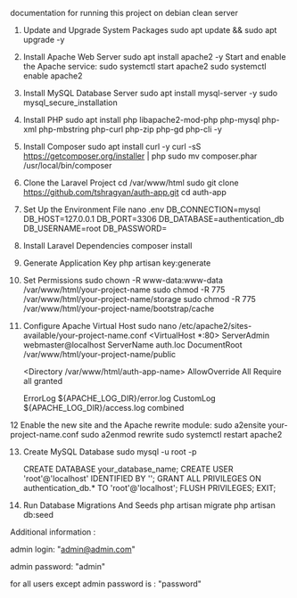documentation for running this project on debian clean server

1. Update and Upgrade System Packages
    sudo apt update && sudo apt upgrade -y

2. Install Apache Web Server
    sudo apt install apache2 -y
Start and enable the Apache service:
    sudo systemctl start apache2
    sudo systemctl enable apache2

3. Install MySQL Database Server
    sudo apt install mysql-server -y
    sudo mysql_secure_installation
   
4. Install PHP
    sudo apt install php libapache2-mod-php php-mysql php-xml php-mbstring php-curl php-zip php-gd php-cli -y

5. Install Composer
    sudo apt install curl -y
    curl -sS https://getcomposer.org/installer | php
    sudo mv composer.phar /usr/local/bin/composer

6. Clone the Laravel Project
    cd /var/www/html
    sudo git clone https://github.com/tshragyan/auth-app.git
    cd auth-app
   
7. Set Up the Environment File
    nano .env
    DB_CONNECTION=mysql
    DB_HOST=127.0.0.1
    DB_PORT=3306
    DB_DATABASE=authentication_db
    DB_USERNAME=root
    DB_PASSWORD=

8. Install Laravel Dependencies
   composer install
   
9. Generate Application Key
    php artisan key:generate

10. Set Permissions
    sudo chown -R www-data:www-data /var/www/html/your-project-name
    sudo chmod -R 775 /var/www/html/your-project-name/storage
    sudo chmod -R 775 /var/www/html/your-project-name/bootstrap/cache
11. Configure Apache Virtual Host
    sudo nano /etc/apache2/sites-available/your-project-name.conf
<VirtualHost *:80>
    ServerAdmin webmaster@localhost
    ServerName auth.loc
    DocumentRoot /var/www/html/your-project-name/public

    <Directory /var/www/html/auth-app-name>
        AllowOverride All
        Require all granted
    </Directory>

    ErrorLog ${APACHE_LOG_DIR}/error.log
    CustomLog ${APACHE_LOG_DIR}/access.log combined
</VirtualHost>

12 Enable the new site and the Apache rewrite module:
    sudo a2ensite your-project-name.conf
    sudo a2enmod rewrite
    sudo systemctl restart apache2

13. Create MySQL Database
    sudo mysql -u root -p

    CREATE DATABASE your_database_name;
    CREATE USER 'root'@'localhost' IDENTIFIED BY '';
    GRANT ALL PRIVILEGES ON authentication_db.* TO 'root'@'localhost';
    FLUSH PRIVILEGES;
    EXIT;

 13. Run Database Migrations And Seeds
    php artisan migrate
    php artisan db:seed
 
    


Additional information : 

admin login: "admin@admin.com"

admin password: "admin"

for all users except admin password is : "password" 
